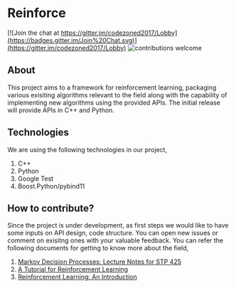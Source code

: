 Reinforce
=========

[![Join the chat at https://gitter.im/codezoned2017/Lobby](https://badges.gitter.im/Join%20Chat.svg)](https://gitter.im/codezoned2017/Lobby) ![contributions welcome](https://img.shields.io/badge/contributions-welcome-brightgreen.svg?style=flat)

About
--------

This project aims to a framework for reinforcement learning, packaging various exisiting algorithms relevant to the field along with the capability of implementing new algorithms using the provided APIs.
The initial release will provide APIs in C++ and Python.

Technologies
------------

We are using the following technologies in our project,

1. C++
2. Python
3. Google Test
4. Boost.Python/pybind11

How to contribute?
------------------

Since the project is under development, as first steps we would like to have some inputs on API design, code structure. You can open new issues or comment on exisitng ones with your valuable feedback.
You can refer the following documents for getting to know more about the field,

1. [Markov Decision Processes: Lecture Notes for STP 425](https://math.la.asu.edu/~jtaylor/teaching/Fall2012/STP425/lectures/MDP.pdf)
2. [A Tutorial for Reinforcement Learning](https://web.mst.edu/~gosavia/tutorial.pdf)
3. [Reinforcement Learning: An Introduction](https://web.stanford.edu/class/psych209/Readings/SuttonBartoIPRLBook2ndEd.pdf)
